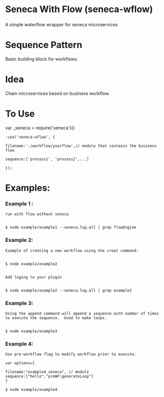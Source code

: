 # Seneca With Flow (seneca-wflow)
###
A simple waterflow wrapper for seneca microservices



# Sequence Pattern

Basic building block for workflows.  

# Idea

Chain microservices based on business workflow.  

# To Use

var _seneca = require('seneca')()

	.use('seneca-wflow', {
	
  	filename:'./workflow/yourflow',// module that contains the business flow
  	
  	sequence:['process1', 'process2',...]
  	
  	});

# Examples:


### Example 1 : 

	run with flow without seneca
	

	$ node example/example1 --seneca.log.all | grep flowEngine

### Example 2: 

	Example of creating a new workflow using the creat command.


	$ node example/example2 


	Add loging to your plugin


	$ node example/example2 --seneca.log.all | grep example2


### Example 3:  
	Using the append command will append a sequence with number of times to execute the sequence.  Used to make loops.


	$ node example/example3

### Example 4:  
	Use pre-workflow flag to modify workflow prior to execute.

	var options={

	filename:"example4_seneca", // module 
	sequence:["hello","preWF:generateLoop"]
	}

	$ node example/example4

